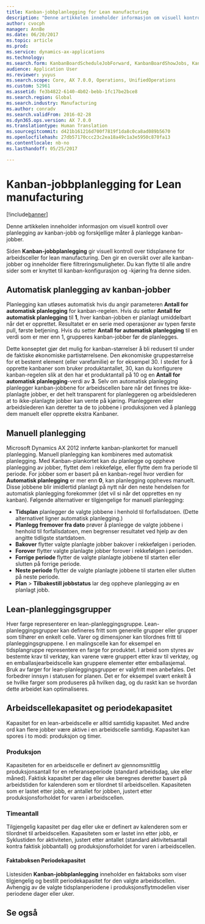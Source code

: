 ```yaml
---
title: Kanban-jobbplanlegging for Lean manufacturing
description: "Denne artikkelen inneholder informasjon om visuell kontroll over planlegging av kanban-jobb og forskjellige måter å planlegge kanban-jobber."
author: cvocph
manager: AnnBe
ms.date: 06/20/2017
ms.topic: article
ms.prod: 
ms.service: dynamics-ax-applications
ms.technology: 
ms.search.form: KanbanBoardScheduleJobForward, KanbanBoardShowJobs, KanbanJobSchedulingListPage
audience: Application User
ms.reviewer: yuyus
ms.search.scope: Core, AX 7.0.0, Operations, UnifiedOperations
ms.custom: 52961
ms.assetid: fe3b4822-6140-4b02-bebb-1fc17be2bce8
ms.search.region: Global
ms.search.industry: Manufacturing
ms.author: conradv
ms.search.validFrom: 2016-02-28
ms.dyn365.ops.version: AX 7.0.0
ms.translationtype: Human Translation
ms.sourcegitcommit: d421b161216d700f7819f1da8c0ca8ad089b5670
ms.openlocfilehash: 27db57170ccc23c2ea18a49c1a3e5950c870fa13
ms.contentlocale: nb-no
ms.lasthandoff: 05/25/2017

---
```


# <a name="kanban-job-scheduling-for-lean-manufacturing"></a>Kanban-jobbplanlegging for Lean manufacturing

[!include[banner](../includes/banner.md)]


Denne artikkelen inneholder informasjon om visuell kontroll over planlegging av kanban-jobb og forskjellige måter å planlegge kanban-jobber.  

Siden **Kanban-jobbplanlegging** gir visuell kontroll over tidsplanene for arbeidsceller for lean manufacturing. Den gir en oversikt over alle kanban-jobber og inneholder flere filtreringsmuligheter. Du kan flytte til alle andre sider som er knyttet til kanban-konfigurasjon og -kjøring fra denne siden.

## <a name="automatic-scheduling-of-kanban-jobs"></a>Automatisk planlegging av kanban-jobber
Planlegging kan utløses automatisk hvis du angir parameteren **Antall for automatisk planlegging** for kanban-regelen. Hvis du setter **Antall for automatisk planlegging** til **1**, hver kanban-jobben er planlagt umiddelbart når det er opprettet. Resultatet er en serie med operasjoner av typen første pull, første betjening. Hvis du setter **Antall for automatisk planlegging** til en verdi som er mer enn 1, grupperes kanban-jobber før de planlegges. 

Dette konseptet gjør det mulig for kanban-størrelser å bli redusert til under de faktiske økonomiske partistørrelsene. Den økonomiske gruppestørrelse for et bestemt element (eller varefamilie) er for eksempel 30. I stedet for å opprette kanbaner som bruker produktantallet, 30, kan du konfigurere kanban-regelen slik at den har et produktantall på 10 og en **Antall for automatisk planlegging**-verdi av **3**. Selv om automatisk planlegging planlegger kanban-jobbene for arbeidscellen bare når det finnes tre ikke-planlagte jobber, er det helt transparent for planleggeren og arbeidslederen at to ikke-planlagte jobber kan vente på kjøring. Planleggeren eller arbeidslederen kan deretter ta de to jobbene i produksjonen ved å planlegg dem manuelt eller opprette ekstra Kanbaner.

## <a name="manual-scheduling"></a>Manuell planlegging
Microsoft Dynamics AX 2012 innførte kanban-plankortet for manuell planlegging. Manuell planlegging kan kombineres med automatisk planlegging. Med Kanban-plankortet kan du planlegge og oppheve planlegging av jobber, flyttet dem i rekkefølge, eller flytte dem fra periode til periode. For jobber som er basert på en kanban-regel hvor verdien for **Automatisk planlegging** er mer enn **0**, kan planlegging oppheves manuelt. Disse jobbene blir imidlertid planlagt på nytt når den neste hendelsen for automatisk planlegging forekommer (det vil si når det opprettes en ny kanban). Følgende alternativer er tilgjengelige for manuell planlegging:

-   **Tidsplan** planlegger de valgte jobbene i henhold til forfallsdatoen. (Dette alternativet ligner automatisk planlegging.)
-   **Planlegg fremover fra dato** prøver å planlegge de valgte jobbene i henhold til forfallsdatoen, men begrenser resultatet ved hjelp av den angitte tidligste startdatoen.
-   **Bakover** flytter valgte planlagte jobber bakover i rekkefølgen i perioden.
-   **Forover** flytter valgte planlagte jobber forover i rekkefølgen i perioden.
-   **Forrige periode** flytter de valgte planlagte jobbene til starten eller slutten på forrige periode.
-   **Neste periode** flytter de valgte planlagte jobbene til starten eller slutten på neste periode.
-   **Plan** &gt; **Tilbakestill jobbstatus** lar deg oppheve planlegging av en planlagt jobb.

## <a name="lean-scheduling-groups"></a>Lean-planleggingsgrupper
Hver farge representerer en lean-planleggingsgruppe. Lean-planleggingsgrupper kan defineres fritt som generelle grupper eller grupper som tilhører en enkelt celle. Varer og dimensjoner kan tilordnes fritt til planleggingsgruppene. I en malingscelle kan for eksempel en tidsplangruppe representere en farge for produktet. I arbeid som styres av bestemte krav til verktøy, kan varene være gruppert etter krav til verktøy, og en emballasjearbeidscelle kan gruppere elementer etter emballasjemal. Bruk av farger for lean-planleggingsgrupper er valgfritt men anbefales. Det forbedrer innsyn i statusen for planen. Det er for eksempel svært enkelt å se hvilke farger som produseres på hvilken dag, og du raskt kan se hvordan dette arbeidet kan optimaliseres.

## <a name="work-cell-capacity-and-period-capacity"></a>Arbeidscellekapasitet og periodekapasitet
Kapasitet for en lean-arbeidscelle er alltid samtidig kapasitet. Med andre ord kan flere jobber være aktive i en arbeidscelle samtidig. Kapasitet kan spores i to modi: produksjon og timer.

### <a name="throughput"></a>Produksjon

Kapasiteten for en arbeidscelle er definert av gjennomsnittlig produksjonsantall for en referanseperiode (standard arbeidsdag, uke eller måned). Faktisk kapasitet per dag eller uke beregnes deretter basert på arbeidstiden for kalenderen som er tilordnet til arbeidscellen. Kapasiteten som er lastet etter jobb, er antallet for jobben, justert etter produksjonsforholdet for varen i arbeidscellen.

### <a name="hours"></a>Timeantall

Tilgjengelig kapasitet per dag eller uke er definert av kalenderen som er tilordnet til arbeidscellen. Kapasiteten som er lastet inn etter jobb, er Syklustiden for aktiviteten, justert etter antallet (standard aktivitetsantall kontra faktisk jobbantall) og produksjonsforholdet for varen i arbeidscellen.

#### <a name="period-capacity-factbox"></a>Faktaboksen Periodekapasitet

Listesiden **Kanban-jobbplanlegging** inneholder en faktaboks som viser tilgjengelig og bestilt periodekapasitet for den valgte arbeidscellen. Avhengig av de valgte tidsplanperiodene i produksjonsflytmodellen viser periodene dager eller uker.

<a name="see-also"></a>Se også
--------




